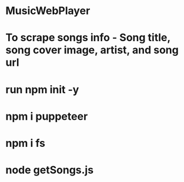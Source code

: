 # MusicWebPlayer
# To scrape songs info - Song title, song cover image, artist, and song url
# run npm init -y
# npm i puppeteer
# npm i fs
# node getSongs.js
